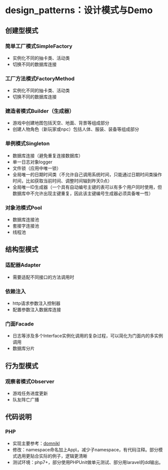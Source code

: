 # design_patterns：设计模式与Demo

## 创建型模式

### 简单工厂模式SimpleFactory
- 实例化不同的抽卡类、活动类
- 切换不同的数据库连接

### 工厂方法模式FactoryMethod
- 实例化不同的抽卡类、活动类
- 切换不同的数据库连接

### 建造者模式Builder（生成器）
- 游戏中创建地图包括天空、地面、背景等组成部分
- 创建人物角色（新玩家或npc）包括人体、服装、装备等组成部分

### 单例模式Singleton
- 数据库连接（避免重复连接数据库）
- 单一日志对象logger
- 文件锁（应用中唯一锁）
- 全局唯一的日期时间类（不允许自己调用系统时间，只能通过日期时间类操作时间，比如获取当前时间、调整时间轴到昨天0点）
- 全局唯一ID生成器（一个具有自动编号主键的表可以有多个用户同时使用，但数据库中不允许出现主键重复，因此该主键编号生成器必须具备唯一性）

### 对象池模式Pool
- 数据库连接池
- 套接字连接池
- 线程池

## 结构型模式

### 适配器Adapter
- 需要适配不同接口的方法调用时

### 依赖注入
- http请求参数注入控制器
- 配置参数注入数据库连接

### 门面Facade
- 日志等涉及多个Interface实例化调用的复杂过程，可以简化为门面内的多实例调用
- 数据库分片

## 行为型模式

### 观察者模式Observer
- 游戏任务进度更新
- 队友阵亡广播

## 代码说明

### PHP
- 实现主要参考：[domnikl](https://github.com/DesignPatternsPHP/DesignPatternsPHP)
- 修改：namespace命名加上App\，减少子namespace，有代码注释。部分模式选用更贴合实际的例子，逻辑更清晰
- 测试环境：php7+，部分使用PHPUnit做单元测试、部分用laravel的dd输出。